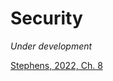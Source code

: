 # Security

*Under development*

[Stephens, 2022, Ch. 8](https://learning.oreilly.com/library/view/beginning-software-engineering/9781119901709/c08.xhtml)
